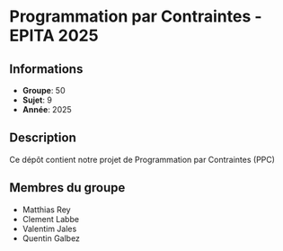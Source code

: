 # Programmation par Contraintes - EPITA 2025

## Informations

- **Groupe**: 50
- **Sujet**: 9
- **Année**: 2025

## Description

Ce dépôt contient notre projet de Programmation par Contraintes (PPC)

## Membres du groupe

- Matthias Rey
- Clement Labbe
- Valentim Jales
- Quentin Galbez
